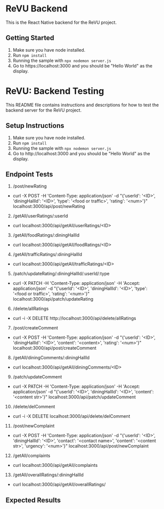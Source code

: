 # ReVU Backend
This is the React Native backend for the ReVU project.

## Getting Started
1. Make sure you have node installed.
2. Run `npm install`
4. Running the sample with `npx nodemon server.js`
5. Go to https://localhost:3000 and you should be "Hello World" as the display.

# ReVU: Backend Testing
This README file contains instructions and descriptions for how to test the backend server for the ReVU project.

## Setup Instructions
1. Make sure you have node installed.
2. Run `npm install`
4. Running the sample with `npx nodemon server.js`
5. Go to http://localhost:3000 and you should be "Hello World" as the display.

## Endpoint Tests
1. /post/newRating
* curl -X POST -H 'Content-Type: application/json' -d "{\'userId\': \'\<ID\>\', \'diningHallId\': \'\<ID\>\', \'type\': \'\<food or traffic\>\', \'rating\': \'\<num\>\'}" localhost:3000/api/post/newRating
2. /getAll/userRatings/:userId
* curl localhost:3000/api/getAll/userRatings/\<ID\>
3. /getAll/foodRatings/:diningHallId
* curl localhost:3000/api/getAll/foodRatings/\<ID\>
4. /getAll/trafficRatings/:diningHallId
* curl localhost:3000/api/getAll/trafficRatings/\<ID\>
5. /patch/updateRating/:diningHallId/:userId/:type
* curl -X PATCH
     -H 'Content-Type: application/json'
     -H 'Accept: application/json'
     -d "{\'userId\': \'\<ID\>\', \'diningHallId\': \'\<ID\>\', \'type\': \'\<food or traffic\>\', \'rating\': \'\<num\>\'}" localhost:3000/api/patch/updateRating
6. /delete/allRatings
* curl -i -X DELETE http://localhost:3000/api/delete/allRatings
7. /post/createComment
* curl -X POST -H 'Content-Type: application/json' -d "{\'userId\': \'\<ID\>\', \'diningHallId\': \'\<ID\>\', \'content\': \'\<content\>\', \'rating\': \'\<num\>\'}" localhost:3000/api/post/createComment
8. /getAll/diningComments/:diningHallId
* curl localhost:3000/api/getAll/diningComments/\<ID\>
9. /patch/updateComment
* curl -X PATCH
     -H 'Content-Type: application/json'
     -H 'Accept: application/json'
     -d "{\'userId\': \'\<ID\>\', \'diningHallId\': \'\<ID\>\', \'content\': \'\<content str\>\'}" localhost:3000/api/patch/updateComment
10. /delete/delComment
* curl -i -X DELETE localhost:3000/api/delete/delComment
11. /post/newComplaint
* curl -X POST -H 'Content-Type: application/json' -d "{\'userId\': \'\<ID\>\', \'diningHallId\': \'\<ID\>\', \'contact\': \'\<contact name\>\', \'content\': \'\<content str\>\', \'urgency\': \'\<num\>\'}" localhost:3000/api/post/newComplaint
12. /getAll/complaints
* curl localhost:3000/api/getAll/complaints
13. /getAll/overallRatings/:diningHallId
* curl localhost:3000/api/getAll/overallRatings/<ID>

## Expected Results



